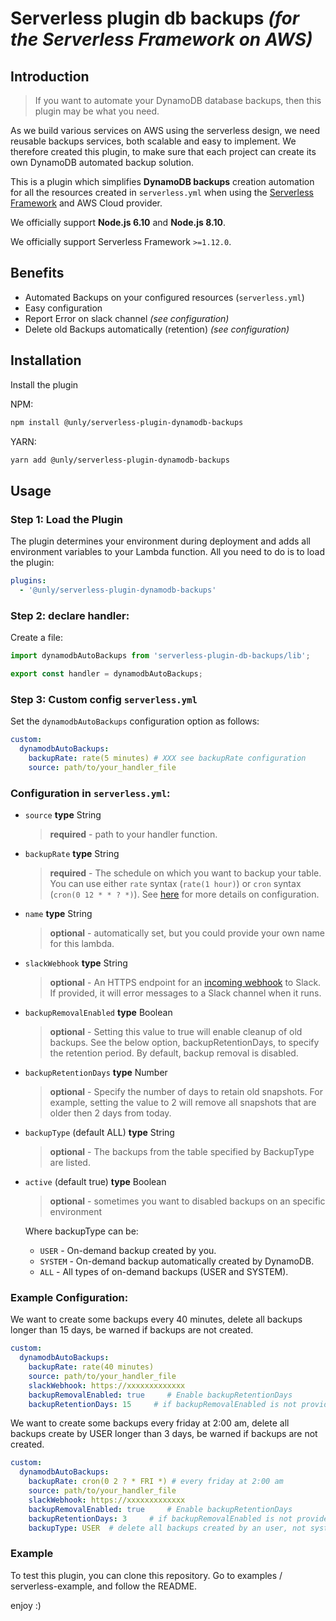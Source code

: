 # Serverless plugin db backups _(for the Serverless Framework on AWS)_

## Introduction

> If you want to automate your DynamoDB database backups, then this plugin may be what you need.

As we build various services on AWS using the serverless design, we need reusable backups services, both scalable and easy to implement.
We therefore created this plugin, to make sure that each project can create its own DynamoDB automated backup solution.

This is a plugin which simplifies **DynamoDB backups** creation automation for all the resources created in
`serverless.yml` when using the [Serverless Framework](https://serverless.com) and AWS Cloud provider.


We officially support **Node.js 6.10** and **Node.js 8.10**.

We officially support Serverless Framework `>=1.12.0`.

## Benefits

* Automated Backups on your configured resources (`serverless.yml`)
* Easy configuration
* Report Error on slack channel _(see configuration)_
* Delete old Backups automatically (retention) _(see configuration)_

## Installation

Install the plugin

NPM:
```bash
npm install @unly/serverless-plugin-dynamodb-backups
```

YARN:
```bash
yarn add @unly/serverless-plugin-dynamodb-backups
```

## Usage

### Step 1: Load the Plugin

The plugin determines your environment during deployment and adds all environment variables to your Lambda function. 
All you need to do is to load the plugin:

```yaml
plugins:
  - '@unly/serverless-plugin-dynamodb-backups'
```

### Step 2: declare handler:

Create a file:

```javascript
import dynamodbAutoBackups from 'serverless-plugin-db-backups/lib';

export const handler = dynamodbAutoBackups;
```

### Step 3: Custom config `serverless.yml`

Set the `dynamodbAutoBackups` configuration option as follows:

```yaml
custom:
  dynamodbAutoBackups:
    backupRate: rate(5 minutes) # XXX see backupRate configuration
    source: path/to/your_handler_file
```

### Configuration in `serverless.yml`:
* `source`  **type** String
  > **required** - path to your handler function.
* `backupRate`  **type** String
  > **required** - The schedule on which you want to backup your table. You can use either `rate` syntax (`rate(1 hour)`) or `cron` syntax (`cron(0 12 * * ? *)`). See [here](https://serverless.com/framework/docs/providers/aws/events/schedule/) for more details on configuration.
* `name`  **type** String
  > **optional** - automatically set, but you could provide your own name for this lambda.
* `slackWebhook`  **type** String
  > **optional** - An HTTPS endpoint for an [incoming webhook](https://api.slack.com/incoming-webhooks) to Slack. If provided, it will error messages to a Slack channel when it runs.
* `backupRemovalEnabled`  **type** Boolean
  > **optional** - Setting this value to true will enable cleanup of old backups. See the below option, backupRetentionDays, to specify the retention period. By default, backup removal is disabled.
* `backupRetentionDays`  **type** Number
  > **optional** - Specify the number of days to retain old snapshots. For example, setting the value to 2 will remove all snapshots that are older then 2 days from today.
* `backupType` (default ALL)  **type** String
  > **optional** - The backups from the table specified by BackupType are listed.
* `active` (default true)  **type** Boolean
  > **optional** - sometimes you want to disabled backups on an specific environment

   Where backupType can be:
   * `USER` - On-demand backup created by you.
   * `SYSTEM` - On-demand backup automatically created by DynamoDB.
   * `ALL` - All types of on-demand backups (USER and SYSTEM).


### Example Configuration:

We want to create some backups every 40 minutes, delete all backups longer than 15 days, be warned if backups are not created.

```yaml
custom:
  dynamodbAutoBackups:
    backupRate: rate(40 minutes)
    source: path/to/your_handler_file
    slackWebhook: https://xxxxxxxxxxxxx
    backupRemovalEnabled: true     # Enable backupRetentionDays
    backupRetentionDays: 15     # if backupRemovalEnabled is not provided, then backupRetentionDays is not used
```

We want to create some backups every friday at 2:00 am, delete all backups create by USER longer than 3 days, be warned if backups are not created.
```yaml
custom:
  dynamodbAutoBackups:
    backupRate: cron(0 2 ? * FRI *) # every friday at 2:00 am
    source: path/to/your_handler_file
    slackWebhook: https://xxxxxxxxxxxxx
    backupRemovalEnabled: true     # Enable backupRetentionDays
    backupRetentionDays: 3     # if backupRemovalEnabled is not provide, then backupRetentionDays is not used
    backupType: USER  # delete all backups created by an user, not system backups
```

### Example

To test this plugin, you can clone this repository.
Go to examples / serverless-example, and follow the README.

enjoy :)
